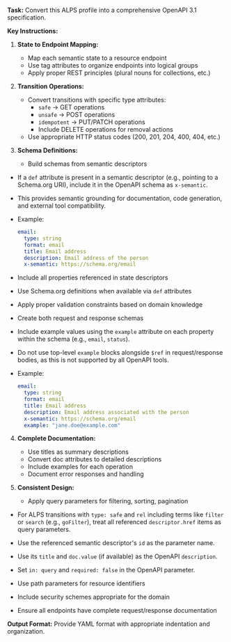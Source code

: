 **Task:** Convert this ALPS profile into a comprehensive OpenAPI 3.1 specification.

**Key Instructions:**

1. **State to Endpoint Mapping:**
   - Map each semantic state to a resource endpoint
   - Use tag attributes to organize endpoints into logical groups
   - Apply proper REST principles (plural nouns for collections, etc.)

2. **Transition Operations:**
   - Convert transitions with specific type attributes:
     - `safe` → GET operations
     - `unsafe` → POST operations 
     - `idempotent` → PUT/PATCH operations
     - Include DELETE operations for removal actions
   - Use appropriate HTTP status codes (200, 201, 204, 400, 404, etc.)

3. **Schema Definitions:**
   - Build schemas from semantic descriptors
  - If a `def` attribute is present in a semantic descriptor (e.g., pointing to a Schema.org URI), include it in the OpenAPI schema as `x-semantic`.
  - This provides semantic grounding for documentation, code generation, and external tool compatibility.
  - Example:
    ```yaml
    email:
      type: string
      format: email
      title: Email address
      description: Email address of the person
      x-semantic: https://schema.org/email
    ```

   - Include all properties referenced in state descriptors
   - Use Schema.org definitions when available via `def` attributes
   - Apply proper validation constraints based on domain knowledge
   - Create both request and response schemas
  - Include example values using the `example` attribute on each property within the schema (e.g., `email`, `status`).
  - Do not use top-level `example` blocks alongside `$ref` in request/response bodies, as this is not supported by all OpenAPI tools.
  - Example:
    ```yaml
    email:
      type: string
      format: email
      title: Email address
      description: Email address associated with the person
      x-semantic: https://schema.org/email
      example: "jane.doe@example.com"
    ```


4. **Complete Documentation:**
   - Use titles as summary descriptions
   - Convert doc attributes to detailed descriptions
   - Include examples for each operation
   - Document error responses and handling

5. **Consistent Design:**
   - Apply query parameters for filtering, sorting, pagination  
  - For ALPS transitions with `type: safe` and `rel` including terms like `filter` or `search` (e.g., `goFilter`), treat all referenced `descriptor.href` items as query parameters.
  - Use the referenced semantic descriptor's `id` as the parameter name.
  - Use its `title` and `doc.value` (if available) as the OpenAPI `description`.
  - Set `in: query` and `required: false` in the OpenAPI parameter.

   - Use path parameters for resource identifiers
   - Include security schemes appropriate for the domain
   - Ensure all endpoints have complete request/response documentation

**Output Format:** Provide YAML format with appropriate indentation and organization.

